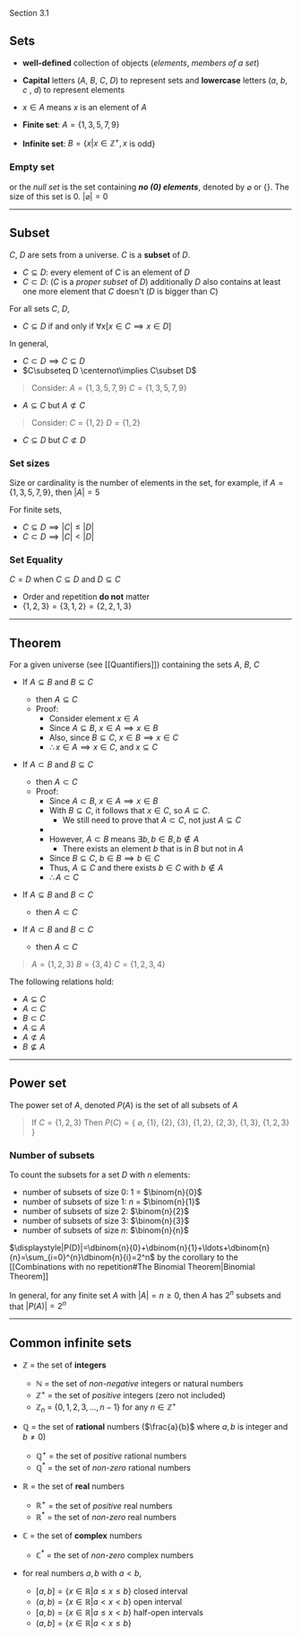 Section 3.1
## Sets
- **well-defined** collection of objects (*elements*, *members of a set*)
- **Capital** letters ($A$, $B$, $C$, $D$) to represent sets and **lowercase** letters ($a$, $b$, $c$ , $d$) to represent elements
- $x\in A$  means  $x$ is an element of $A$

- **Finite set**: $A=\{1,3,5,7,9\}$ 
- **Infinite set**: $B=\{ x| x\in \mathbb{Z} ^{+},x$ is odd$\}$

### Empty set
or the *null set* is the set containing ***no (0) elements***, denoted by $\varnothing$ or $\{\}$. The size of this set is 0. $|\varnothing|=0$


---
## Subset

$C$, $D$ are sets from a universe. $C$ is a **subset** of $D$.
- $C \subseteq D$:  every element of $C$ is an element of $D$
- $C\subset D$:  ($C$ is a *proper subset* of $D$) additionally $D$ also contains at least one more element that $C$ doesn't ($D$ is bigger than $C$)

For all sets $C$, $D$, 
- $C \subseteq D$ if and only if 
	$\forall x[x\in C \implies x \in D]$

In general,
- $C\subset D \implies C \subseteq D$
- $C\subseteq D \centernot\implies C\subset D$


> Consider:
> $A=\{1,3,5,7,9\}$
> $C=\{1,3,5,7,9\}$

- $A\subseteq C$  but  $A \not \subset C$

> Consider:
> $C=\{1,2\}$
> $D=\{1,2\}$

- $C\subseteq D$  but  $C \not \subset D$


### Set sizes

Size or cardinality is the number of elements in the set, for example, if $A = \{1,3,5,7,9\}$, then $|A| = 5$

For finite sets,
- $C\subseteq D \implies |C| \leq |D|$
- $C\subset D\implies |C| < |D|$


### Set Equality

$C=D$ when $C\subseteq D$ and $D \subseteq C$

- Order and repetition **do not** matter
- $\{1,2,3\}=\{3,1,2\}=\{2,2,1,3\}$


---
## Theorem

For a given universe (see [[Quantifiers]]) containing the sets $A$, $B$, $C$
- If $A\subseteq B$ and $B \subseteq C$
	- then $A \subseteq C$
	- Proof:
		- Consider element $x \in A$
		- Since $A \subseteq B$,   $x \in A \implies x \in B$
		- Also, since $B \subseteq C$,   $x \in B \implies x \in C$
		- $\therefore x\in A \implies x \in C$, and $x \subseteq C$

- If $A\subset B$ and $B\subseteq C$
	- then $A \subset C$
	- Proof:
		- Since $A \subset B$,   $x\in A \implies x\in B$
		- With $B \subseteq C$, it follows that $x\in C$, so $A\subseteq C$.
			- We still need to prove that $A\subset C$, not just $A\subseteq C$
		- 
		- However, $A\subset B$ means $\exists b,b\in B, b\not \in A$
			- There exists an element $b$ that is in $B$ but not in $A$
		- Since $B \subseteq C$,   $b\in B \implies b \in C$
		- Thus, $A\subseteq C$ and there exists $b\in C$ with $b \not \in A$
		- $\therefore A \subset C$

- If $A \subseteq B$ and $B \subset C$
	- then $A \subset C$

- If $A \subset B$ and $B \subset C$
	- then $A\subset C$


> $A=\{1,2,3\}$
> $B=\{3,4\}$
> $C=\{1,2,3,4\}$

The following relations hold:
- $A\subseteq C$
- $A \subset C$
- $B \subset C$
- $A \subseteq A$
- $A \not \subset A$
- $B \not \subseteq A$


---
## Power set
The power set of $A$, denoted $P(A)$ is the set of all subsets of $A$

> If $C=\{1,2,3\}$
> Then $P(C)=\{$
> 	$\varnothing$,
> 	$\{1\}$,
> 	$\{2\}$,
> 	$\{3\}$,
> 	$\{1,2\}$,
> 	$\{2,3\}$,
> 	$\{1,3\}$,
> 	$\{1,2,3\}$
> $\}$

### Number of subsets

To count the subsets for a set $D$ with $n$ elements:
- number of subsets of size 0: $1$ = $\binom{n}{0}$
- number of subsets of size 1: $n$ = $\binom{n}{1}$
- number of subsets of size 2: $\binom{n}{2}$
- number of subsets of size 3: $\binom{n}{3}$
- number of subsets of size $n$: $\binom{n}{n}$

$\displaystyle|P(D)|=\dbinom{n}{0}+\dbinom{n}{1}+\ldots+\dbinom{n}{n}=\sum_{i=0}^{n}\dbinom{n}{i}=2^n$ 
by the corollary to the [[Combinations with no repetition#The Binomial Theorem|Binomial Theorem]]

In general, for any finite set $A$ with $|A| = n \geq 0$, then $A$ has $2^n$ subsets and that $|P(A)| = 2^n$


---
## Common infinite sets

- $\mathbb{Z}$  = the set of **integers**
	- $\mathbb{N}$  = the set of *non-negative* integers or natural numbers
	- $\mathbb{Z}^+$  = the set of *positive* integers (zero not included)
	- $\mathbb{Z}_n$  = $\{0,1,2,3,\ldots,n-1\}$ for any $n\in\mathbb{Z}^+$ 

- $\mathbb{Q}$  = the set of **rational** numbers ($\frac{a}{b}$ where $a,b$ is integer and $b \neq 0$)
	- $\mathbb{Q}^+$  = the set of *positive* rational numbers
	- $\mathbb{Q}^{*}$  = the set of *non-zero* rational numbers

- $\mathbb{R}$  = the set of **real** numbers
	- $\mathbb{R}^+$  = the set of *positive* real numbers
	- $\mathbb{R}^{*}$  = the set of *non-zero* real numbers

- $\mathbb{C}$  = the set of **complex** numbers
	- $\mathbb{C}^{*}$  = the set of *non-zero* complex numbers

- for real numbers $a,b$ with $a<b$, 
	- $[a,b]=\{x\in\mathbb{R}|a\leq x \leq b\}$    closed interval
	- $(a,b)=\{x\in\mathbb{R}|a< x< b\}$   open interval
	- $[a,b)=\{x\in\mathbb{R}|a\leq x < b\}$    half-open intervals
	- $(a,b]=\{x\in\mathbb{R}|a < x \leq b\}$

